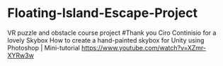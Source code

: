# Floating-Island-Escape-Project
VR puzzle and obstacle course project
#Thank you Ciro Continisio for a lovely Skybox
How to create a hand-painted skybox for Unity using Photoshop | Mini-tutorial
https://www.youtube.com/watch?v=XZmr-XYRw3w
